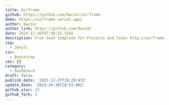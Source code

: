 ```yaml
---
title: Airframe
github: https://github.com/0wczar/airframe
demo: https://airframe.vercel.app/
author: 0wczar
author_link: https://github.com/0wczar
date: 2023-11-26T07:30:52.339Z
description: Free SaaS template for Projects and Tasks http://airframe.vercel.app
ssg:
  - Jekyll
css:
  - Bootstrap
cms: []
category:
  - Dashboard
draft: false
publish_date: '2022-12-27T19:29:47Z'
update_date: '2023-10-30T16:52:49Z'
github_star: 13
github_fork: 3
---
```

